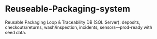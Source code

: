 # Reuseable-Packaging-system
Reusable Packaging Loop &amp; Traceability DB (SQL Server): deposits, checkouts/returns, wash/inspection, incidents, sensors—prod-ready with seed data.
